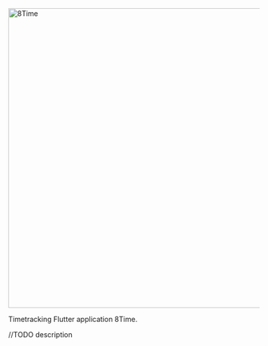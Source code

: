 <img src="https://raw.githubusercontent.com/mioogbeni/eighttime/master/logo.png" alt="8Time" style="width: 600px;"/>

Timetracking Flutter application 8Time.

//TODO description
